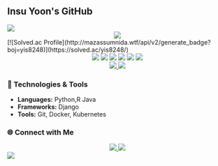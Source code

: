 ## Insu Yoon's GitHub
<img src="https://capsule-render.vercel.app/api?type=waving&color=0:5D5D81,100:8F8FA8&height=150&section=header" />

<div align="center">
	<a href="https://github.com/yooninsu/github-readme-stats">
		<img src="https://github-readme-stats.vercel.app/api/top-langs/?username=yooninsu&layout=compact&theme=radical" />
	</a>
</div>
[![Solved.ac Profile](http://mazassumnida.wtf/api/v2/generate_badge?boj=yis8248)](https://solved.ac/yis8248/)

<div align="center">
	<img src="https://img.shields.io/badge/Java-007396?style=for-the-badge&logo=Java&logoColor=white" />
	<img src="https://img.shields.io/badge/Python-3776AB?style=for-the-badge&logo=Python&logoColor=white" />
	<img src="https://img.shields.io/badge/Django-092E20?style=for-the-badge&logo=Django&logoColor=white" />
 	<img src="https://img.shields.io/badge/Git-F05032?style=flat&logo=Git&logoColor=white" />
    	<img src="https://img.shields.io/badge/Docker-2496ED?style=flat&logo=Docker&logoColor=white" />
   	<img src="https://img.shields.io/badge/Kubernetes-326CE5?style=flat&logo=Kubernetes&logoColor=white" /></div>

<div align="center">
	<a href="https://github.com/yooninsu/github-readme-stats">
		<img src="https://github-readme-stats.vercel.app/api?username=yooninsu&show_icons=true&theme=radical" />
	</a>
	<a href="https://github.com/yooninsu/github-readme-activity-graph">
		<img src="https://activity-graph.herokuapp.com/graph?username=yooninsu&theme=radical" />
	</a>
</div>

### 🔧 Technologies & Tools
- **Languages:** Python,R Java
- **Frameworks:** Django
- **Tools:** Git, Docker, Kubernetes


### 🌐 Connect with Me
<div align="center">
	<a href="https://www.linkedin.com/in/yooninsu">
		<img src="https://img.shields.io/badge/LinkedIn-0077B5?style=for-the-badge&logo=LinkedIn&logoColor=white" />
	</a>
	<a href="https://twitter.com/yooninsu">
		<img src="https://img.shields.io/badge/Twitter-1DA1F2?style=for-the-badge&logo=Twitter&logoColor=white" />
	</a>
</div>

<!--
**yooninsu/yooninsu** is a ✨ _special_ ✨ repository because its `README.md` (this file) appears on your GitHub profile.

Here are some ideas to get you started:

- 🔭 I’m currently working on ...
- 🌱 I’m currently learning ...
- 👯 I’m looking to collaborate on ...
- 🤔 I’m looking for help with ...
- 💬 Ask me about ...
- 📫 How to reach me: ...
- 😄 Pronouns: ...
- ⚡ Fun fact: ...
-->

<img src="https://capsule-render.vercel.app/api?type=waving&color=0:5D5D81,100:8F8FA8&height=150&section=footer" />
